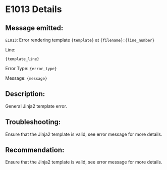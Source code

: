 # E1013 Details

## Message emitted:

`E1013`: Error rendering template `{template}` at `{filename}:{line_number}`

Line:

```
{template_line}
```

Error Type: `{error_type}`

Message: `{message}`



## Description:

General Jinja2 template error.

## Troubleshooting:

Ensure that the Jinja2 template is valid, see error message for more details.

## Recommendation:

Ensure that the Jinja2 template is valid, see error message for more details.